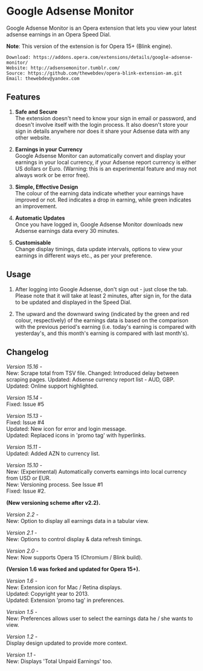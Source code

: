 # Google Adsense Monitor

Google Adsense Monitor is an Opera extension that lets you view your latest adsense earnings in an Opera Speed Dial.

**Note**: This version of the extension is for Opera 15+ (Blink engine).
	
	Download: https://addons.opera.com/extensions/details/google-adsense-monitor/
	Website: http://adsensemonitor.tumblr.com/
	Source: https://github.com/thewebdev/opera-blink-extension-am.git
	Email: thewebdev@yandex.com

## Features  

1. **Safe and Secure**  
The extension doesn't need to know your sign in email or password, and doesn't involve itself with the login process. It also doesn't store your sign in details anywhere nor does it share your Adsense data with any other website.

2. **Earnings in your Currency**  
Google Adsense Monitor can automatically convert and display your earnings in your local currency, if your Adsense report currency is either US dollars or Euro. (Warning: this is an experimental feature and may not always work or be error free). 
 
3. **Simple, Effective Design**  
The colour of the earning data indicate whether your earnings have improved or not. Red indicates a drop in earning, while green indicates an improvement.

4. **Automatic Updates**  
Once you have logged in, Google Adsense Monitor downloads new Adsense earnings data every 30 minutes.  

5. **Customisable**  
Change display timings, data update intervals, options to view your earnings in different ways etc., as per your preference.   

## Usage

1. After logging into Google Adsense, don't sign out - just close the tab. Please note that it will take at least 2 minutes, after sign in, for the data to be updated and displayed in the Speed Dial.

2. The upward and the downward swing (indicated by the green and red colour, respectively) of the earnings data is based on the comparison with the previous period's earning (i.e. today's earning is compared with yesterday's, and this month's earning is compared with last month's).

## Changelog

*Version 15.16* -  
New: Scrape total from TSV file.
Changed: Introduced delay between scraping pages.
Updated: Adsense currency report list - AUD, GBP.
Updated: Online support highlighted.

*Version 15.14* -  
Fixed: Issue #5  

*Version 15.13* -  
Fixed: Issue #4  
Updated: New icon for error and login message.  
Updated: Replaced icons in 'promo tag' with hyperlinks.  

*Version 15.11* -  
Updated: Added AZN to currency list.  

*Version 15.10* -  
New: (Experimental) Automatically converts earnings into local currency from USD or EUR.  
New: Versioning process. See Issue #1  
Fixed: Issue #2.  

**(New versioning scheme after v2.2).**   
 
*Version 2.2* -  
New: Option to display all earnings data in a tabular view.

*Version 2.1* -  
New: Options to control display & data refresh timings.  

*Version 2.0* -  
New: Now supports Opera 15 (Chromium / Blink build).  

**(Version 1.6 was forked and updated for Opera 15+).**  

*Version 1.6* -  
New: Extension icon for Mac / Retina displays.  
Updated: Copyright year to 2013.  
Updated: Extension 'promo tag' in preferences.  

*Version 1.5* -  
New: Preferences allows user to select the earnings data he / she wants to view.  

*Version 1.2* -  
Display design updated to provide more context.

*Version 1.1* -  
New: Displays 'Total Unpaid Earnings' too.